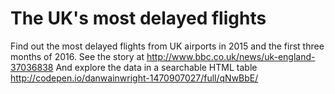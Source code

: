 # The UK's most delayed flights
Find out the most delayed flights from UK airports in 2015 and the first three months of 2016.
See the story at http://www.bbc.co.uk/news/uk-england-37036838
And explore the data in a searchable HTML table http://codepen.io/danwainwright-1470907027/full/qNwBbE/
